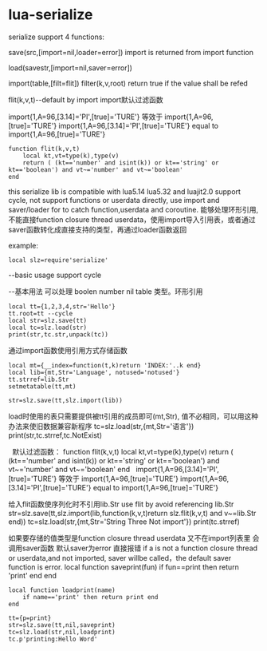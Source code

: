 # lua-serialize
serialize support 4 functions:

save(src,[import=nil,loader=error])
import is returned from import function

load(savestr,[import=nil,saver=error])


import(table,[filt=flit]) filter(k,v,root) return true if the value shall be refed


flit(k,v,t)--default by import import默认过滤函数


import{1,A=96,[3.14]='PI',[true]='TURE'} 等效于 import{1,A=96,[true]='TURE'}
import{1,A=96,[3.14]='PI',[true]='TURE'} equal to import{1,A=96,[true]='TURE'}

	function flit(k,v,t)
		local kt,vt=type(k),type(v)
		return ( (kt=='number' and isint(k)) or kt=='string' or kt=='boolean') and vt~='number' and vt~='boolean'
	end

this serialize lib is compatible with lua5.14 lua5.32 and luajit2.0
support cycle, not support functions or userdata directly, use import and saver/loader for to catch function,userdata and coroutine.
能够处理环形引用, 不能直接function closure thread userdata，使用import导入引用表，或者通过saver函数转化成直接支持的类型，再通过loader函数返回


example:


  	local slz=require'serialize'
  
--basic usage support cycle

--基本用法 可以处理 boolen number nil table 类型。环形引用

	local tt={1,2,3,4,str='Hello'}
	tt.root=tt --cycle
	local str=slz.save(tt)
	local tc=slz.load(str)
	print(str,tc.str,unpack(tc))


通过import函数使用引用方式存储函数
  
	local mt={__index=function(t,k)return 'INDEX:'..k end}
	local lib={mt,Str='Language', notused='notused'}
	tt.strref=lib.Str
	setmetatable(tt,mt)

	str=slz.save(tt,slz.import(lib))
load时使用的表只需要提供被tt引用的成员即可(mt,Str), 值不必相同，可以用这种办法来使旧数据兼容新程序
	tc=slz.load(str,{mt,Str='语言'})
	print(str,tc.strref,tc.NotExist)
  
  
默认过滤函数：
	function flit(k,v,t)
		local kt,vt=type(k),type(v)
		return ( (kt=='number' and isint(k)) or kt=='string' or kt=='boolean') and vt~='number' and vt~='boolean'
	end
  
import{1,A=96,[3.14]='PI',[true]='TURE'} 等效于 import{1,A=96,[true]='TURE'}
import{1,A=96,[3.14]='PI',[true]='TURE'} equal to import{1,A=96,[true]='TURE'}
	
给入flit函数使序列化时不引用lib.Str 
use flit by avoid referencing lib.Str
	str=slz.save(tt,slz.import(lib,function(k,v,t)return slz.flit(k,v,t) and v~=lib.Str end))
	tc=slz.load(str,{mt,Str='String Three Not import'})
	print(tc.strref)
	
如果要存储的值类型是function closure thread userdata 又不在import列表里 会调用saver函数 默认saver为error 直接报错
if a is not a function closure thread or userdata,and not imported, saver willbe called，the default saver function is error.
	local function saveprint(fun)
		if fun==print then return 'print' end
	end

	local function loadprint(name)
		if name=='print' then return print end
	end
	
	tt={p=print}
	str=slz.save(tt,nil,saveprint)
	tc=slz.load(str,nil,loadprint)
	tc.p'printing:Hello Word'
